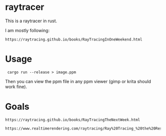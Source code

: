 # raytracer

This is a raytracer in rust.

I am mostly following:

    https://raytracing.github.io/books/RayTracingInOneWeekend.html

# Usage

     cargo run --release > image.ppm

Then you can view the ppm file in any ppm viewer (gimp or krita should work fine).

# Goals

    https://raytracing.github.io/books/RayTracingTheNextWeek.html

    https://www.realtimerendering.com/raytracing/Ray%20Tracing_%20the%20Rest%20of%20Your%20Life.pdf
